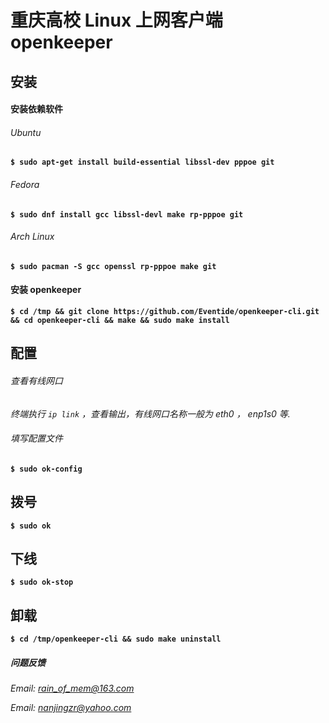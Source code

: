 
# 重庆高校 Linux 上网客户端 openkeeper

## 安装

#### 安装依赖软件

###### Ubuntu 
**`$ sudo apt-get install build-essential libssl-dev pppoe git`**

###### Fedora
**`$ sudo dnf install gcc libssl-devl make rp-pppoe git`**

###### Arch Linux
**`$ sudo pacman -S gcc openssl rp-pppoe make git`**

#### 安装 openkeeper
**`$ cd /tmp && git clone https://github.com/Eventide/openkeeper-cli.git && cd openkeeper-cli && make && sudo make install `**

## 配置
###### 查看有线网口
*终端执行 `ip link` ，查看输出，有线网口名称一般为 eth0 ， enp1s0 等.*
###### 填写配置文件
**`$ sudo ok-config`**

## 拨号
**`$ sudo ok`**
## 下线
**`$ sudo ok-stop`**

## 卸载
**`$ cd /tmp/openkeeper-cli && sudo make uninstall`**

##### 问题反馈
*Email: rain_of_mem@163.com*

*Email: nanjingzr@yahoo.com*

